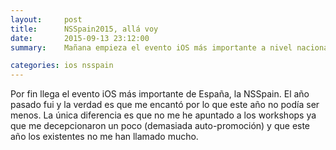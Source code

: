 ```yaml
---
layout:     post
title:      NSSpain2015, allá voy
date:       2015-09-13 23:12:00
summary:    Mañana empieza el evento iOS más importante a nivel nacional!

categories: ios nsspain
---
```


Por fin llega el evento iOS más importante de España, la NSSpain.
El año pasado fui y la verdad es que me encantó por lo que este año no podía ser menos. La única diferencia es que no me he apuntado a los workshops ya que me decepcionaron un poco (demasiada auto-promoción) y que este año los existentes no me han llamado mucho.